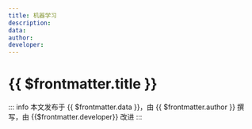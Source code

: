 ```yaml
---
title: 机器学习
description: 
data: 
author: 
developer: 
---
```


# {{ $frontmatter.title }}

::: info
本文发布于 {{ $frontmatter.data }}，由 {{ $frontmatter.author }} 撰写<span v-if=" $frontmatter.developer != null">，由 {{$frontmatter.developer}} 改进</span>
:::